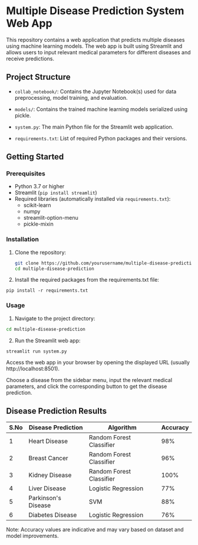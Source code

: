# Multiple Disease Prediction System Web App

This repository contains a web application that predicts multiple diseases using machine learning models. The web app is built using Streamlit and allows users to input relevant medical parameters for different diseases and receive predictions.

## Project Structure

- `collab_notebook/`: Contains the Jupyter Notebook(s) used for data preprocessing, model training, and evaluation.

- `models/`: Contains the trained machine learning models serialized using pickle.

- `system.py`: The main Python file for the Streamlit web application.

- `requirements.txt`: List of required Python packages and their versions.

## Getting Started

### Prerequisites

- Python 3.7 or higher
- Streamlit (`pip install streamlit`)
- Required libraries (automatically installed via `requirements.txt`):
  - scikit-learn
  - numpy
  - streamlit-option-menu
  - pickle-mixin

### Installation

1. Clone the repository:
   ```bash
   git clone https://github.com/yourusername/multiple-disease-prediction.git
   cd multiple-disease-prediction
2. Install the required packages from the requirements.txt file:
```
pip install -r requirements.txt
```
### Usage
1. Navigate to the project directory:
```bash
cd multiple-disease-prediction
```
2. Run the Streamlit web app:
```
streamlit run system.py
```
Access the web app in your browser by opening the displayed URL (usually http://localhost:8501).

Choose a disease from the sidebar menu, input the relevant medical parameters, and click the corresponding button to get the disease prediction.

## Disease Prediction Results

| S.No | Disease Prediction | Algorithm | Accuracy |
|------|---------------------|-----------|----------|
| 1    | Heart Disease          | Random Forest Classifier   | 98%   |
| 2    | Breast Cancer       | Random Forest Classifier   | 96%    |
| 3   | Kidney Disease      | Random Forest Classifier   | 100%    |
| 4    | Liver Disease      | Logistic Regression   | 77%    |
| 5    | Parkinson's Disease       | SVM   | 88%    |
| 6    | Diabetes Disease       | Logistic Regression   | 76%    |

Note: Accuracy values are indicative and may vary based on dataset and model improvements.

